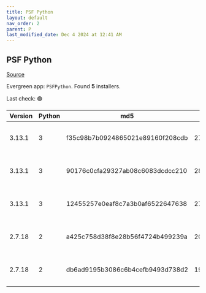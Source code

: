 ```yaml
---
title: PSF Python
layout: default
nav_order: 2
parent: P
last_modified_date: Dec 4 2024 at 12:41 AM
---
```


## PSF Python

[Source](https://www.python.org/)

Evergreen app: `PSFPython`. Found **5** installers.

Last check: 🟢

| Version | Python | md5                              | Size     | Date      | Type | Architecture | URI                                                                                                                                  |
| ------- | ------ | -------------------------------- | -------- | --------- | ---- | ------------ | ------------------------------------------------------------------------------------------------------------------------------------ |
| 3.13.1  | 3      | f35c98b7b0924865021e89160f208cdb | 27948952 | 3/12/2024 | exe  | ARM64        | [https://www.python.org/ftp/python/3.13.1/python-3.13.1-arm64.exe](https://www.python.org/ftp/python/3.13.1/python-3.13.1-arm64.exe) |
| 3.13.1  | 3      | 90176c0cfa29327ab08c6083dcdcc210 | 28688288 | 3/12/2024 | exe  | x64          | [https://www.python.org/ftp/python/3.13.1/python-3.13.1-amd64.exe](https://www.python.org/ftp/python/3.13.1/python-3.13.1-amd64.exe) |
| 3.13.1  | 3      | 12455257e0eaf8c7a3b0af6522647638 | 27351168 | 3/12/2024 | exe  | x86          | [https://www.python.org/ftp/python/3.13.1/python-3.13.1.exe](https://www.python.org/ftp/python/3.13.1/python-3.13.1.exe)             |
| 2.7.18  | 2      | a425c758d38f8e28b56f4724b499239a | 20598784 | 20/4/2020 | msi  | x64          | [https://www.python.org/ftp/python/2.7.18/python-2.7.18.amd64.msi](https://www.python.org/ftp/python/2.7.18/python-2.7.18.amd64.msi) |
| 2.7.18  | 2      | db6ad9195b3086c6b4cefb9493d738d2 | 19632128 | 20/4/2020 | msi  | x86          | [https://www.python.org/ftp/python/2.7.18/python-2.7.18.msi](https://www.python.org/ftp/python/2.7.18/python-2.7.18.msi)             |
